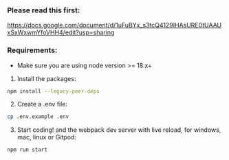 ### Please read this first:
https://docs.google.com/document/d/1uFuBYx_s3tcQ4129IHAsURE0tUAAUxSxWxwmYfoVHH4/edit?usp=sharing

### Requirements:
- Make sure you are using node version >= 18.x+

1. Install the packages:
```sh
npm install --legacy-peer-deps
```
2. Create a .env file:
```sh
cp .env.example .env
```
3. Start coding! and the webpack dev server with live reload, for windows, mac, linux or Gitpod:

```bash
npm run start
```
